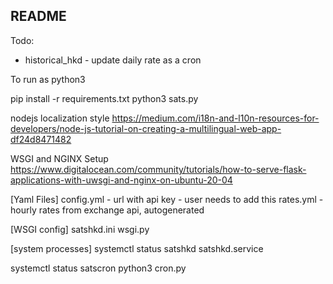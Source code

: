 ## README

Todo:
- historical_hkd - update daily rate as a cron

To run as python3

pip install -r requirements.txt
python3 sats.py

nodejs localization style
https://medium.com/i18n-and-l10n-resources-for-developers/node-js-tutorial-on-creating-a-multilingual-web-app-df24d8471482

WSGI and NGINX Setup
https://www.digitalocean.com/community/tutorials/how-to-serve-flask-applications-with-uwsgi-and-nginx-on-ubuntu-20-04


[Yaml Files]
config.yml - url with api key - user needs to add this
rates.yml  - hourly rates from exchange api, autogenerated

[WSGI config]
satshkd.ini
wsgi.py

[system processes]
systemctl status satshkd
satshkd.service

systemctl status satscron
python3 cron.py
